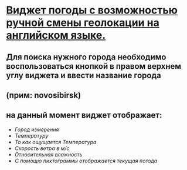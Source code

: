 # [Виджет погоды с возможностью ручной смены геолокации на английском языке.](https://andreigon.github.io/weather-widget-vanillaJS/)

## Для поиска нужного города необходимо воспользоваться кнопкой в правом верхнем углу виджета и ввести название города 
## (прим: novosibirsk) 
## на данный момент виджет отображает:


+ *Город измерения* 
+  *Температуру*
+  *То как ощущается Температура*
+  *Скорость ветра в м/с*
+  *Относительная влажность*
+  *С помощю пиктограммы отображается текущая погода* 
